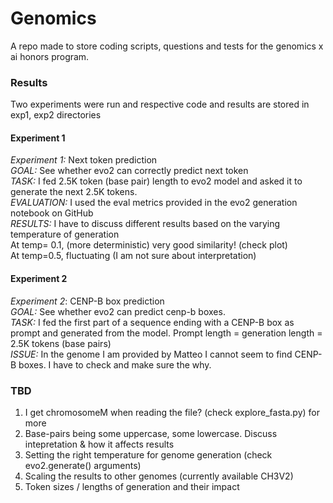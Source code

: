 # Genomics
A repo made to store coding scripts, questions and tests for the genomics x ai honors program.

### Results
Two experiments were run and respective code and results are stored in exp1, exp2 directories   

#### Experiment 1
*Experiment 1:* Next token prediction   
*GOAL:* See whether evo2 can correctly predict next token   
*TASK:* I fed 2.5K token (base pair) length to evo2 model and asked it to generate the next 2.5K tokens.   
*EVALUATION:* I used the eval metrics provided in the evo2 generation notebook on GitHub   
*RESULTS:* I have to discuss different results based on the varying temperature of generation   
At temp= 0.1, (more deterministic) very good similarity! (check plot)   
At temp=0.5, fluctuating (I am not sure about interpretation)   


#### Experiment 2
*Experiment 2*: CENP-B box prediction   
*GOAL:* See whether evo2 can predict cenp-b boxes.   
*TASK:* I fed the first part of a sequence ending with a CENP-B box as prompt and generated from the model. Prompt length = generation length = 2.5K tokens (base pairs)   
*ISSUE:* In the genome I am provided by Matteo I cannot seem to find CENP-B boxes. I have to check and make sure the why.   


### TBD
1. I get chromosomeM when reading the file? (check explore_fasta.py) for more   
2. Base-pairs being some uppercase, some lowercase. Discuss intepretation & how it affects results   
3. Setting the right temperature for genome generation (check evo2.generate() arguments)   
4. Scaling the results to other genomes (currently available CH3V2)
5. Token sizes / lengths of generation and their impact   

